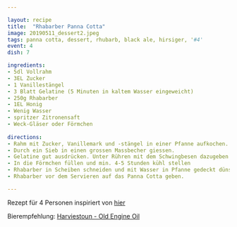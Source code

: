 ```yaml
---

layout: recipe
title:  "Rhabarber Panna Cotta"
image: 20190511_dessert2.jpeg
tags: panna cotta, dessert, rhubarb, black ale, hirsiger, '#4'
event: 4
dish: 7

ingredients:
- 5dl Vollrahm
- 3EL Zucker
- 1 Vanillestängel
- 3 Blatt Gelatine (5 Minuten in kaltem Wasser eingeweicht)
- 250g Rhabarber
- 1EL Honig
- Wenig Wasser
- spritzer Zitronensaft
- Weck-Gläser oder Förmchen
 
directions:
- Rahm mit Zucker, Vanillemark und -stängel in einer Pfanne aufkochen.
- Durch ein Sieb in einen grossen Massbecher giessen.
- Gelatine gut ausdrücken. Unter Rühren mit dem Schwingbesen dazugeben.
- In die Förmchen füllen und min. 4-5 Stunden kühl stellen
- Rhabarber in Scheiben schneiden und mit Wasser in Pfanne gedeckt dünsten bis er weich ist. Honig und Zitronensaft zugeben und abschmecken.
- Rhabarber vor dem Servieren auf das Panna Cotta geben.

---
```


Rezept für 4 Personen inspiriert von [hier](https://www.swissmilk.ch/de/rezepte-kochideen/rezepte/HWL_CFuM2001_11/panna-cotta-rahmkoepfli/)

Bierempfehlung: [Harviestoun - Old Engine Oil](https://harviestoun.com/product/old-engine-oil-craft-stout/)
